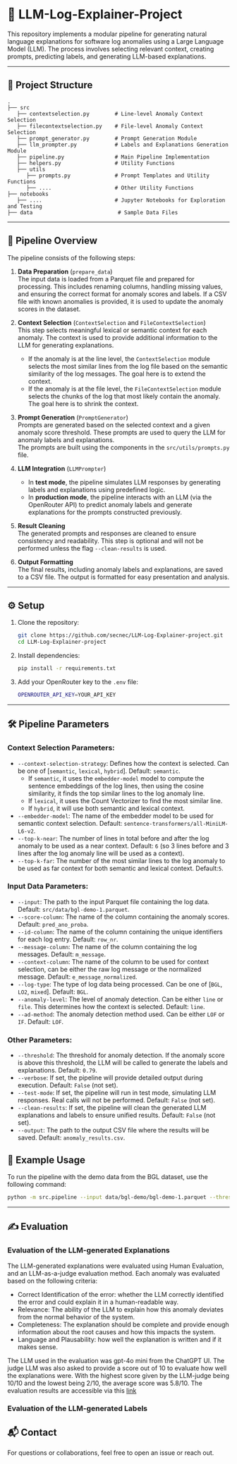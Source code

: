 # 🧠 LLM-Log-Explainer-Project

This repository implements a modular pipeline for generating natural language explanations for software log anomalies using a Large Language Model (LLM). The process involves selecting relevant context, creating prompts, predicting labels, and generating LLM-based explanations.

---

## 📁 Project Structure

```
.
├── src
   ├── contextselection.py        # Line-level Anomaly Context Selection 
   ├── filecontextselection.py    # File-level Anomaly Context Selection
   ├── prompt_generator.py        # Prompt Generation Module
   ├── llm_prompter.py            # Labels and Explanations Generation Module
   ├── pipeline.py                # Main Pipeline Implementation
   ├── helpers.py                 # Utility Functions
   ├── utils
      ├── prompts.py              # Prompt Templates and Utility Functions
      ├── ....                    # Other Utility Functions
├── notebooks 
   ├── ....                       # Jupyter Notebooks for Exploration and Testing 
├── data                           # Sample Data Files
```

---

## 🚀 Pipeline Overview

The pipeline consists of the following steps:

1. **Data Preparation** (`prepare_data`)  
   The input data is loaded from a Parquet file and prepared for processing. This includes renaming columns, handling missing values, and ensuring the correct format for anomaly scores and labels. If a CSV file with known anomalies is provided, it is used to update the anomaly scores in the dataset.

2. **Context Selection** (`ContextSelection` and `FileContextSelection`)  
   This step selects meaningful lexical or semantic context for each anomaly. The context is used to provide additional information to the LLM for generating explanations.  
   - If the anomaly is at the line level, the `ContextSelection` module selects the most similar lines from the log file based on the semantic similarity of the log messages. The goal here is to extend the context.  
   - If the anomaly is at the file level, the `FileContextSelection` module selects the chunks of the log that most likely contain the anomaly. The goal here is to shrink the context.

3. **Prompt Generation** (`PromptGenerator`)  
   Prompts are generated based on the selected context and a given anomaly score threshold. These prompts are used to query the LLM for anomaly labels and explanations.  
   The prompts are built using the components in the `src/utils/prompts.py` file.

4. **LLM Integration** (`LLMPrompter`)  
   - In **test mode**, the pipeline simulates LLM responses by generating labels and explanations using predefined logic.  
   - In **production mode**, the pipeline interacts with an LLM (via the OpenRouter API) to predict anomaly labels and generate explanations for the prompts constructed previously.

5. **Result Cleaning**  
   The generated prompts and responses are cleaned to ensure consistency and readability. This step is optional and will not be performed unless the flag `--clean-results` is used.

6. **Output Formatting**  
   The final results, including anomaly labels and explanations, are saved to a CSV file. The output is formatted for easy presentation and analysis.

---

## ⚙️ Setup

1. Clone the repository:
   ```bash
   git clone https://github.com/secnec/LLM-Log-Explainer-project.git
   cd LLM-Log-Explainer-project
   ```

2. Install dependencies:
   ```bash
   pip install -r requirements.txt
   ```

3. Add your OpenRouter key to the `.env` file:
   ```bash
   OPENROUTER_API_KEY=YOUR_API_KEY
   ```

---

## 🛠️ Pipeline Parameters

### Context Selection Parameters:
   - `--context-selection-strategy`: Defines how the context is selected. Can be one of [`semantic`, `lexical`, `hybrid`]. Default: `semantic`.  
     - If `semantic`, it uses the `embedder-model` model to compute the sentence embeddings of the log lines, then using the cosine similarity, it finds the top similar lines to the log anomaly line.  
     - If `lexical`, it uses the Count Vectorizer to find the most similar line.  
     - If `hybrid`, it will use both semantic and lexical context.
   - `--embedder-model`: The name of the embedder model to be used for semantic context selection. Default: `sentence-transformers/all-MiniLM-L6-v2`.
   - `--top-k-near`: The number of lines in total before and after the log anomaly to be used as a near context. Default: `6` (so 3 lines before and 3 lines after the log anomaly line will be used as a context).
   - `--top-k-far`: The number of the most similar lines to the log anomaly to be used as far context for both semantic and lexical context. Default:`5`.

### Input Data Parameters:
   - `--input`: The path to the input Parquet file containing the log data. Default: `src/data/bgl-demo-1.parquet`.
   - `--score-column`: The name of the column containing the anomaly scores. Default: `pred_ano_proba`.
   - `--id-column`: The name of the column containing the unique identifiers for each log entry. Default: `row_nr`.
   - `--message-column`: The name of the column containing the log messages. Default: `m_message`.
   - `--context-column`: The name of the column to be used for context selection, can be either the raw log message or the normalized message. Default: `e_message_normalized`.
   - `--log-type`: The type of log data being processed. Can be one of [`BGL`, `LO2`, `mixed`]. Default: `BGL`.
   - `--anomaly-level`: The level of anomaly detection. Can be either `line` or `file`. This determines how the context is selected. Default: `line`.
   - `--ad-method`: The anomaly detection method used. Can be either `LOF` or `IF`. Default: `LOF`.

### Other Parameters:
   - `--threshold`: The threshold for anomaly detection. If the anomaly score is above this threshold, the LLM will be called to generate the labels and explanations. Default: `0.79`.
   - `--verbose`: If set, the pipeline will provide detailed output during execution. Default: `False` (not set).
   - `--test-mode`: If set, the pipeline will run in test mode, simulating LLM responses. Real calls will not be performed. Default: `False` (not set).
   - `--clean-results`: If set, the pipeline will clean the generated LLM explanations and labels to ensure unified results. Default: `False` (not set).
   - `--output`: The path to the output CSV file where the results will be saved. Default: `anomaly_results.csv`.

## 🧪 Example Usage

To run the pipeline with the demo data from the BGL dataset, use the following command:

```bash
python -m src.pipeline --input data/bgl-demo/bgl-demo-1.parquet --threshold 0.91 --verbose --clean-results
```

---

## ✍️ Evaluation

### Evaluation of the LLM-generated Explanations
   The LLM-generated explanations were evaluated using Human Evaluation, and an LLM-as-a-judge evaluation method. Each anomaly was evaluated based on the following criteria:
   -  Correct Identification of the error: whether the LLM correctly identified the error and could explain it in a human-readable way.
   -  Relevance: The ability of the LLM to explain how this anomaly deviates from the normal behavior of the system.
   -  Completeness: The explanation should be complete and provide enough information about the root causes and how this impacts the system.
   -  Language and Plausability: how well the explanation is written and if it makes sense.
   
   The LLM used in the evaluation was gpt-4o mini from the ChatGPT UI. The judge LLM was also asked to provide a score out of 10 to evaluate how well the explanations were.
   With the highest score given by the LLM-judge being 10/10 and the lowest being 2/10, the average score was 5.8/10.
   The evaluation results are accessible via this [link](https://docs.google.com/spreadsheets/d/1DXa9TYVUxpWdIfeqK1H4wSHIXnWOW2DWcshtsEBu_84/edit?usp=sharing)

### Evaluation of the LLM-generated Labels

## 📬 Contact

For questions or collaborations, feel free to open an issue or reach out.
